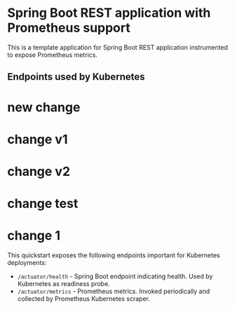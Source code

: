 # Spring Boot REST application with Prometheus support

This is a template application for Spring Boot REST application instrumented to
expose Prometheus metrics.

## Endpoints used by Kubernetes

# new change
# change v1
# change v2
# change test
# change 1

This quickstart exposes the following endpoints important for Kubernetes deployments:
- `/actuator/health` - Spring Boot endpoint indicating health. Used by Kubernetes as readiness probe.
- `/actuator/metrics` - Prometheus metrics. Invoked periodically and collected by Prometheus Kubernetes scraper.
